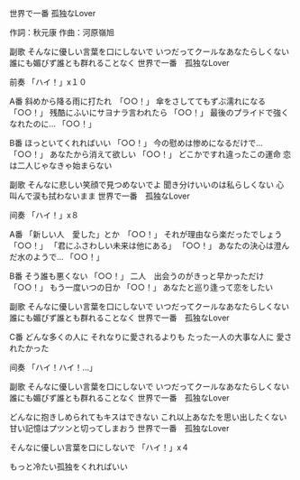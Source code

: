 世界で一番 孤独なLover

作詞：秋元康
作曲：河原嶺旭

副歌
そんなに優しい言葉を口にしないで
いつだってクールなあなたらしくない
誰にも媚びず誰とも群れることなく
世界で一番　孤独なLover

前奏
「ハイ！」x１０ 

A番
斜めから降る雨に打たれ　「○○！」 
傘をさしててもずぶ濡れになる 「○○！」 
残酷にふいにサヨナラ言われたら 「○○！」 
最後のプライドで強くなれたのに… 「○○！」 

B番
ほっといてくれればいい 「○○！」 
今の慰めは惨めになるだけで… 「○○！」 
あなたから消えて欲しい 「○○！」 
どこかですれ違ったこの運命
恋は二人じゃなきゃ始まらない

副歌
そんなに悲しい笑顔で見つめないでよ
聞き分けいいのは私らしくない
心　叫んで涙も拭わないまま
世界で一番　孤独なLover

间奏
「ハイ！」x８ 

A番
「新しい人　愛した」とか　「○○！」
それが理由なら楽だったでしょう 「○○！」 
「君にふさわしい未来は他にある」 「○○！」 
あなたの決心は澄んだ水のようで… 「○○！」 

B番
そう誰も悪くない 「○○！」 
二人　出会うのがきっと早かっただけ 「○○！」 
もう一度いつの日か 「○○！」 
あなたと巡り逢って恋をしたい

副歌
そんなに優しい言葉を口にしないで
いつだってクールなあなたらしくない
誰にも媚びず誰とも群れることなく
世界で一番　孤独なLover

C番
どんな多くの人に
それなりに愛されるよりも
たった一人の大事な人に
愛されたかった

间奏
「ハイ！ハイ！…」 

副歌
そんなに優しい言葉を口にしないで
いつだってクールなあなたらしくない
誰にも媚びず誰とも群れることなく
世界で一番　孤独なLover

どんなに抱きしめられてもキスはできない
これ以上あなたを思い出したくない
甘い記憶はプツンと切ってしまおう
世界で一番　孤独なLover

そんなに優しい言葉を口にしないで
「ハイ！」x４

もっと冷たい孤独をくれればいい